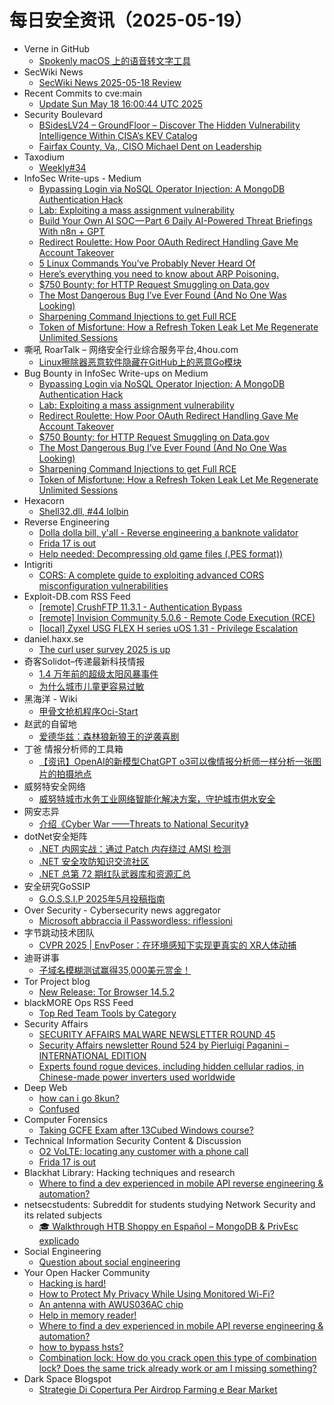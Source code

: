 # 每日安全资讯（2025-05-19）

- Verne in GitHub
  - [Spokenly macOS 上的语音转文字工具](https://blog.einverne.info/post/2025/05/spokenly-voice-dictation-on-device-whisper.html)
- SecWiki News
  - [SecWiki News 2025-05-18 Review](http://www.sec-wiki.com/?2025-05-18)
- Recent Commits to cve:main
  - [Update Sun May 18 16:00:44 UTC 2025](https://github.com/trickest/cve/commit/27328cc74f4c1f703fd9465a28a2f8f88d3d6e98)
- Security Boulevard
  - [BSidesLV24 – GroundFloor – Discover The Hidden Vulnerability Intelligence Within CISA’s KEV Catalog](https://securityboulevard.com/2025/05/bsideslv24-groundfloor-discover-the-hidden-vulnerability-intelligence-within-cisas-kev-catalog/?utm_source=rss&utm_medium=rss&utm_campaign=bsideslv24-groundfloor-discover-the-hidden-vulnerability-intelligence-within-cisas-kev-catalog)
  - [Fairfax County, Va., CISO Michael Dent on Leadership](https://securityboulevard.com/2025/05/fairfax-county-va-ciso-michael-dent-on-leadership/?utm_source=rss&utm_medium=rss&utm_campaign=fairfax-county-va-ciso-michael-dent-on-leadership)
- Taxodium
  - [Weekly#34](https://taxodium.ink//34.html)
- InfoSec Write-ups - Medium
  - [Bypassing Login via NoSQL Operator Injection: A MongoDB Authentication Hack](https://infosecwriteups.com/bypassing-login-via-nosql-operator-injection-a-mongodb-authentication-hack-b895211f60e0?source=rss----7b722bfd1b8d---4)
  - [Lab: Exploiting a mass assignment vulnerability](https://infosecwriteups.com/lab-exploiting-a-mass-assignment-vulnerability-c7c68b9f7f1b?source=rss----7b722bfd1b8d---4)
  - [Build Your Own AI SOC — Part 6 Daily AI-Powered Threat Briefings With n8n + GPT](https://infosecwriteups.com/build-your-own-ai-soc-part-6-daily-ai-powered-threat-briefings-with-n8n-gpt-17bd8d5b9b11?source=rss----7b722bfd1b8d---4)
  - [Redirect Roulette: How Poor OAuth Redirect Handling Gave Me Account Takeover](https://infosecwriteups.com/redirect-roulette-how-poor-oauth-redirect-handling-gave-me-account-takeover-8c21ca809e3a?source=rss----7b722bfd1b8d---4)
  - [5 Linux Commands You’ve Probably Never Heard Of](https://infosecwriteups.com/5-linux-commands-youve-probably-never-heard-of-e7b574552b9a?source=rss----7b722bfd1b8d---4)
  - [Here’s everything you need to know about ARP Poisoning.](https://infosecwriteups.com/heres-everything-you-need-to-know-about-arp-poisoning-6de42b4b65a2?source=rss----7b722bfd1b8d---4)
  - [$750 Bounty: for HTTP Request Smuggling on Data.gov](https://infosecwriteups.com/750-bounty-for-http-request-smuggling-on-data-gov-36b9186d9b98?source=rss----7b722bfd1b8d---4)
  - [The Most Dangerous Bug I’ve Ever Found (And No One Was Looking)](https://infosecwriteups.com/the-most-dangerous-bug-ive-ever-found-and-no-one-was-looking-2e96e5079a01?source=rss----7b722bfd1b8d---4)
  - [Sharpening Command Injections to get Full RCE](https://infosecwriteups.com/sharpening-command-injections-to-get-full-rce-e4cf257d2c66?source=rss----7b722bfd1b8d---4)
  - [Token of Misfortune: How a Refresh Token Leak Let Me Regenerate Unlimited Sessions](https://infosecwriteups.com/token-of-misfortune-how-a-refresh-token-leak-let-me-regenerate-unlimited-sessions-bb6693751c85?source=rss----7b722bfd1b8d---4)
- 嘶吼 RoarTalk – 网络安全行业综合服务平台,4hou.com
  - [Linux擦除器恶意软件隐藏在GitHub上的恶意Go模块](https://www.4hou.com/posts/0M7y)
- Bug Bounty in InfoSec Write-ups on Medium
  - [Bypassing Login via NoSQL Operator Injection: A MongoDB Authentication Hack](https://infosecwriteups.com/bypassing-login-via-nosql-operator-injection-a-mongodb-authentication-hack-b895211f60e0?source=rss----7b722bfd1b8d--bug_bounty)
  - [Lab: Exploiting a mass assignment vulnerability](https://infosecwriteups.com/lab-exploiting-a-mass-assignment-vulnerability-c7c68b9f7f1b?source=rss----7b722bfd1b8d--bug_bounty)
  - [Redirect Roulette: How Poor OAuth Redirect Handling Gave Me Account Takeover](https://infosecwriteups.com/redirect-roulette-how-poor-oauth-redirect-handling-gave-me-account-takeover-8c21ca809e3a?source=rss----7b722bfd1b8d--bug_bounty)
  - [$750 Bounty: for HTTP Request Smuggling on Data.gov](https://infosecwriteups.com/750-bounty-for-http-request-smuggling-on-data-gov-36b9186d9b98?source=rss----7b722bfd1b8d--bug_bounty)
  - [The Most Dangerous Bug I’ve Ever Found (And No One Was Looking)](https://infosecwriteups.com/the-most-dangerous-bug-ive-ever-found-and-no-one-was-looking-2e96e5079a01?source=rss----7b722bfd1b8d--bug_bounty)
  - [Sharpening Command Injections to get Full RCE](https://infosecwriteups.com/sharpening-command-injections-to-get-full-rce-e4cf257d2c66?source=rss----7b722bfd1b8d--bug_bounty)
  - [Token of Misfortune: How a Refresh Token Leak Let Me Regenerate Unlimited Sessions](https://infosecwriteups.com/token-of-misfortune-how-a-refresh-token-leak-let-me-regenerate-unlimited-sessions-bb6693751c85?source=rss----7b722bfd1b8d--bug_bounty)
- Hexacorn
  - [Shell32.dll, #44 lolbin](https://www.hexacorn.com/blog/2025/05/18/shell32-dll-44-lolbin/)
- Reverse Engineering
  - [Dolla dolla bill, y'all - Reverse engineering a banknote validator](https://www.reddit.com/r/ReverseEngineering/comments/1kpqpmm/dolla_dolla_bill_yall_reverse_engineering_a/)
  - [Frida 17 is out](https://www.reddit.com/r/ReverseEngineering/comments/1kpid3d/frida_17_is_out/)
  - [Help needed: Decompressing old game files (.PES format))](https://www.reddit.com/r/ReverseEngineering/comments/1kpj342/help_needed_decompressing_old_game_files_pes/)
- Intigriti
  - [CORS: A complete guide to exploiting advanced CORS misconfiguration vulnerabilities](https://www.intigriti.com/researchers/blog/hacking-tools/exploiting-cors-misconfiguration-vulnerabilities)
- Exploit-DB.com RSS Feed
  - [[remote] CrushFTP 11.3.1 - Authentication Bypass](https://www.exploit-db.com/exploits/52295)
  - [[remote] Invision Community 5.0.6 - Remote Code Execution (RCE)](https://www.exploit-db.com/exploits/52294)
  - [[local] Zyxel USG FLEX H series uOS 1.31 - Privilege Escalation](https://www.exploit-db.com/exploits/52293)
- daniel.haxx.se
  - [The curl user survey 2025 is up](https://daniel.haxx.se/blog/2025/05/19/the-curl-user-survey-2025-is-up/)
- 奇客Solidot–传递最新科技情报
  - [1.4 万年前的超级太阳风暴事件](https://www.solidot.org/story?sid=81322)
  - [为什么城市儿童更容易过敏](https://www.solidot.org/story?sid=81321)
- 黑海洋 - Wiki
  - [甲骨文抢机程序Oci-Start](https://blog.upx8.com/4804)
- 赵武的自留地
  - [爱德华兹：森林狼新狼王的逆袭喜剧](https://mp.weixin.qq.com/s?__biz=MjM5NDQ5NjM5NQ==&mid=2651626421&idx=1&sn=8b64bab704eb954d447e0a0b5e0076cf)
- 丁爸 情报分析师的工具箱
  - [【资讯】OpenAI的新模型ChatGPT o3可以像情报分析师一样分析一张图片的拍摄地点](https://mp.weixin.qq.com/s?__biz=MzI2MTE0NTE3Mw==&mid=2651150009&idx=1&sn=c554508bebb0a9f55d8cf4a2a4630f5b)
- 威努特安全网络
  - [威努特城市水务工业网络智能化解决方案，守护城市供水安全](https://mp.weixin.qq.com/s?__biz=MzAwNTgyODU3NQ==&mid=2651133084&idx=1&sn=bffe072d194041a34c09de2343390fd3)
- 网安志异
  - [介绍《Cyber War ——Threats to National Security》](https://mp.weixin.qq.com/s?__biz=MzAxNzYyNzMyNg==&mid=2664232674&idx=1&sn=5b7ddb23e4786c7d7ef1b71ac4ef8a62)
- dotNet安全矩阵
  - [.NET 内网实战：通过 Patch 内存绕过 AMSI 检测](https://mp.weixin.qq.com/s?__biz=MzUyOTc3NTQ5MA==&mid=2247499690&idx=1&sn=b6b62c220efe6bc8bec671e2cae373ca)
  - [.NET 安全攻防知识交流社区](https://mp.weixin.qq.com/s?__biz=MzUyOTc3NTQ5MA==&mid=2247499690&idx=2&sn=999b3015aa93fd49169678e799c89d1e)
  - [.NET 总第 72 期红队武器库和资源汇总](https://mp.weixin.qq.com/s?__biz=MzUyOTc3NTQ5MA==&mid=2247499690&idx=3&sn=5b64a22654447fc878f98f91659475bb)
- 安全研究GoSSIP
  - [G.O.S.S.I.P 2025年5月投稿指南](https://mp.weixin.qq.com/s?__biz=Mzg5ODUxMzg0Ng==&mid=2247500149&idx=1&sn=57228c471906480f3e5a19533f8e4747)
- Over Security - Cybersecurity news aggregator
  - [Microsoft abbraccia il Passwordless: riflessioni](https://www.insicurezzadigitale.com/microsoft-abbraccia-il-passwordless-riflessioni/)
- 字节跳动技术团队
  - [CVPR 2025 | EnvPoser：在环境感知下实现更真实的 XR人体动捕](https://mp.weixin.qq.com/s?__biz=MzI1MzYzMjE0MQ==&mid=2247514586&idx=1&sn=6fb2a82e76e4699e8dc406b9e977e0e2)
- 迪哥讲事
  - [子域名模糊测试赢得35,000美元赏金！](https://mp.weixin.qq.com/s?__biz=MzIzMTIzNTM0MA==&mid=2247497610&idx=1&sn=dc5416af453eb738ea1e3d791a4ec3c2)
- Tor Project blog
  - [New Release: Tor Browser 14.5.2](https://blog.torproject.org/new-release-tor-browser-1452/)
- blackMORE Ops RSS Feed
  - [Top Red Team Tools by Category](https://www.blackmoreops.com/2025/05/18/top-red-team-tools-by-category/)
- Security Affairs
  - [SECURITY AFFAIRS MALWARE NEWSLETTER ROUND 45](https://securityaffairs.com/178024/malware/security-affairs-malware-newsletter-round-45-2.html)
  - [Security Affairs newsletter Round 524 by Pierluigi Paganini – INTERNATIONAL EDITION](https://securityaffairs.com/178018/breaking-news/security-affairs-newsletter-round-524-by-pierluigi-paganini-international-edition.html)
  - [Experts found rogue devices, including hidden cellular radios, in Chinese-made power inverters used worldwide](https://securityaffairs.com/178005/hacking/rogue-devices-in-chinese-made-power-inverters-used-worldwide.html)
- Deep Web
  - [how can i go 8kun?](https://www.reddit.com/r/deepweb/comments/1kphqg9/how_can_i_go_8kun/)
  - [Confused](https://www.reddit.com/r/deepweb/comments/1kpatf3/confused/)
- Computer Forensics
  - [Taking GCFE Exam after 13Cubed Windows course?](https://www.reddit.com/r/computerforensics/comments/1kpp3o3/taking_gcfe_exam_after_13cubed_windows_course/)
- Technical Information Security Content & Discussion
  - [O2 VoLTE: locating any customer with a phone call](https://www.reddit.com/r/netsec/comments/1kptt5x/o2_volte_locating_any_customer_with_a_phone_call/)
  - [Frida 17 is out](https://www.reddit.com/r/netsec/comments/1kpide4/frida_17_is_out/)
- Blackhat Library: Hacking techniques and research
  - [Where to find a dev experienced in mobile API reverse engineering & automation?](https://www.reddit.com/r/blackhat/comments/1kphfgj/where_to_find_a_dev_experienced_in_mobile_api/)
- netsecstudents: Subreddit for students studying Network Security and its related subjects
  - [🎓 Walkthrough HTB Shoppy en Español – MongoDB & PrivEsc explicado](https://www.reddit.com/r/netsecstudents/comments/1kpqyg6/walkthrough_htb_shoppy_en_español_mongodb_privesc/)
- Social Engineering
  - [Question about social engineering](https://www.reddit.com/r/SocialEngineering/comments/1kprddy/question_about_social_engineering/)
- Your Open Hacker Community
  - [Hacking is hard!](https://www.reddit.com/r/HowToHack/comments/1kpeznj/hacking_is_hard/)
  - [How to Protect My Privacy While Using Monitored Wi-Fi?](https://www.reddit.com/r/HowToHack/comments/1kpessn/how_to_protect_my_privacy_while_using_monitored/)
  - [An antenna with AWUS036AC chip](https://www.reddit.com/r/HowToHack/comments/1kpiy82/an_antenna_with_awus036ac_chip/)
  - [Help in memory reader!](https://www.reddit.com/r/HowToHack/comments/1kpik95/help_in_memory_reader/)
  - [Where to find a dev experienced in mobile API reverse engineering & automation?](https://www.reddit.com/r/HowToHack/comments/1kphfv9/where_to_find_a_dev_experienced_in_mobile_api/)
  - [how to bypass hsts?](https://www.reddit.com/r/HowToHack/comments/1kpga4u/how_to_bypass_hsts/)
  - [Combination lock: How do you crack open this type of combination lock? Does the same trick already work or am I missing something?](https://www.reddit.com/r/HowToHack/comments/1kpa8lj/combination_lock_how_do_you_crack_open_this_type/)
- Dark Space Blogspot
  - [Strategie Di Copertura Per Airdrop Farming e Bear Market](http://darkwhite666.blogspot.com/2025/05/strategie-di-copertura-per-airdrop.html)
